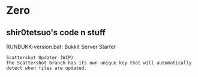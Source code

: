 Zero
====

shir0tetsuo's code n stuff
----

RUNBUKK-version.bat: Bukkit Server Starter

    Scattershot Updater (WIP)
	The Scattershot branch has its own unique key that will automatically detect when files are updated.